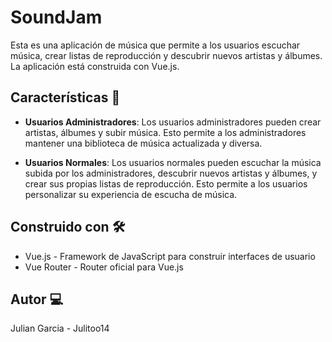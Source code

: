 # SoundJam

Esta es una aplicación de música que permite a los usuarios escuchar música, crear listas de reproducción y descubrir nuevos artistas y álbumes. La aplicación está construida con Vue.js.

## Características 🎵

- **Usuarios Administradores**: Los usuarios administradores pueden crear artistas, álbumes y subir música. Esto permite a los administradores mantener una biblioteca de música actualizada y diversa.

- **Usuarios Normales**: Los usuarios normales pueden escuchar la música subida por los administradores, descubrir nuevos artistas y álbumes, y crear sus propias listas de reproducción. Esto permite a los usuarios personalizar su experiencia de escucha de música.

## Construido con 🛠️

- Vue.js - Framework de JavaScript para construir interfaces de usuario
- Vue Router - Router oficial para Vue.js

## Autor 💻

Julian Garcia - Julitoo14
